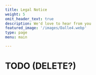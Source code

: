 ```yaml
---
title: Legal Notice
weight: 5
omit_header_text: true
description: We'd love to hear from you
featured_image: '/images/Dalle4.webp'
type: page
menu: main

---
```


# TODO (DELETE?)
